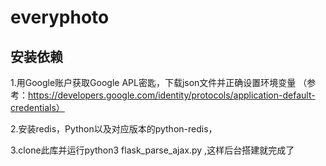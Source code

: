# everyphoto

## 安装依赖
1.用Google账户获取Google APL密匙，下载json文件并正确设置环境变量
（参考：https://developers.google.com/identity/protocols/application-default-credentials）

2.安装redis，Python以及对应版本的python-redis，

3.clone此库并运行python3 flask_parse_ajax.py ,这样后台搭建就完成了
